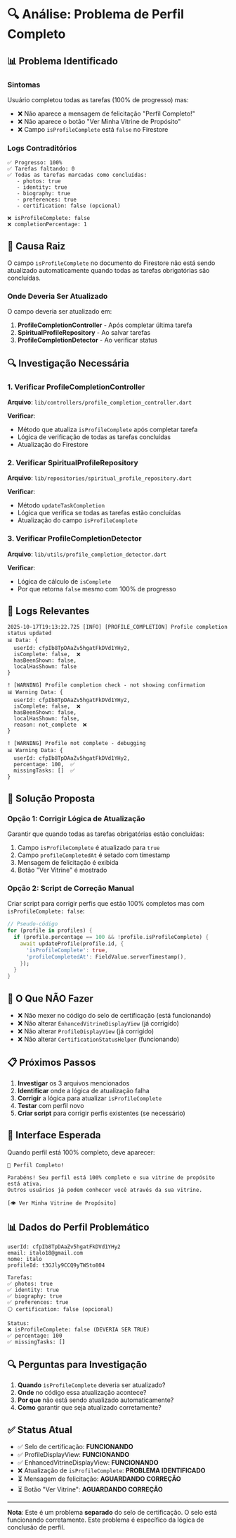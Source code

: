 # 🔍 Análise: Problema de Perfil Completo

## 📊 Problema Identificado

### Sintomas

Usuário completou todas as tarefas (100% de progresso) mas:
- ❌ Não aparece a mensagem de felicitação "Perfil Completo!"
- ❌ Não aparece o botão "Ver Minha Vitrine de Propósito"
- ❌ Campo `isProfileComplete` está `false` no Firestore

### Logs Contraditórios

```
✅ Progresso: 100%
✅ Tarefas faltando: 0
✅ Todas as tarefas marcadas como concluídas:
   - photos: true
   - identity: true
   - biography: true
   - preferences: true
   - certification: false (opcional)

❌ isProfileComplete: false
❌ completionPercentage: 1
```

## 🎯 Causa Raiz

O campo `isProfileComplete` no documento do Firestore não está sendo atualizado automaticamente quando todas as tarefas obrigatórias são concluídas.

### Onde Deveria Ser Atualizado

O campo deveria ser atualizado em:
1. **ProfileCompletionController** - Após completar última tarefa
2. **SpiritualProfileRepository** - Ao salvar tarefas
3. **ProfileCompletionDetector** - Ao verificar status

## 🔍 Investigação Necessária

### 1. Verificar ProfileCompletionController

**Arquivo**: `lib/controllers/profile_completion_controller.dart`

**Verificar**:
- Método que atualiza `isProfileComplete` após completar tarefa
- Lógica de verificação de todas as tarefas concluídas
- Atualização do Firestore

### 2. Verificar SpiritualProfileRepository

**Arquivo**: `lib/repositories/spiritual_profile_repository.dart`

**Verificar**:
- Método `updateTaskCompletion`
- Lógica que verifica se todas as tarefas estão concluídas
- Atualização do campo `isProfileComplete`

### 3. Verificar ProfileCompletionDetector

**Arquivo**: `lib/utils/profile_completion_detector.dart`

**Verificar**:
- Lógica de cálculo de `isComplete`
- Por que retorna `false` mesmo com 100% de progresso

## 📝 Logs Relevantes

```
2025-10-17T19:13:22.725 [INFO] [PROFILE_COMPLETION] Profile completion status updated
📊 Data: {
  userId: cfpIb8TpDAaZv5hgatFkDVd1YHy2, 
  isComplete: false,  ❌
  hasBeenShown: false, 
  localHasShown: false
}

! [WARNING] Profile completion check - not showing confirmation
📊 Warning Data: {
  userId: cfpIb8TpDAaZv5hgatFkDVd1YHy2, 
  isComplete: false,  ❌
  hasBeenShown: false, 
  localHasShown: false,
  reason: not_complete  ❌
}

! [WARNING] Profile not complete - debugging
📊 Warning Data: {
  userId: cfpIb8TpDAaZv5hgatFkDVd1YHy2, 
  percentage: 100,  ✅
  missingTasks: []  ✅
}
```

## 🎯 Solução Proposta

### Opção 1: Corrigir Lógica de Atualização

Garantir que quando todas as tarefas obrigatórias estão concluídas:
1. Campo `isProfileComplete` é atualizado para `true`
2. Campo `profileCompletedAt` é setado com timestamp
3. Mensagem de felicitação é exibida
4. Botão "Ver Vitrine" é mostrado

### Opção 2: Script de Correção Manual

Criar script para corrigir perfis que estão 100% completos mas com `isProfileComplete: false`:

```dart
// Pseudo-código
for (profile in profiles) {
  if (profile.percentage == 100 && !profile.isProfileComplete) {
    await updateProfile(profile.id, {
      'isProfileComplete': true,
      'profileCompletedAt': FieldValue.serverTimestamp(),
    });
  }
}
```

## 🚫 O Que NÃO Fazer

- ❌ Não mexer no código do selo de certificação (está funcionando)
- ❌ Não alterar `EnhancedVitrineDisplayView` (já corrigido)
- ❌ Não alterar `ProfileDisplayView` (já corrigido)
- ❌ Não alterar `CertificationStatusHelper` (funcionando)

## 📋 Próximos Passos

1. **Investigar** os 3 arquivos mencionados
2. **Identificar** onde a lógica de atualização falha
3. **Corrigir** a lógica para atualizar `isProfileComplete`
4. **Testar** com perfil novo
5. **Criar script** para corrigir perfis existentes (se necessário)

## 🎨 Interface Esperada

Quando perfil está 100% completo, deve aparecer:

```
🎉 Perfil Completo!

Parabéns! Seu perfil está 100% completo e sua vitrine de propósito está ativa. 
Outros usuários já podem conhecer você através da sua vitrine.

[👁️ Ver Minha Vitrine de Propósito]
```

## 📊 Dados do Perfil Problemático

```
userId: cfpIb8TpDAaZv5hgatFkDVd1YHy2
email: italo18@gmail.com
nome: italo
profileId: t3GJly9CCQ9yTWSto804

Tarefas:
✅ photos: true
✅ identity: true
✅ biography: true
✅ preferences: true
⚪ certification: false (opcional)

Status:
❌ isProfileComplete: false (DEVERIA SER TRUE)
✅ percentage: 100
✅ missingTasks: []
```

## 🔍 Perguntas para Investigação

1. **Quando** `isProfileComplete` deveria ser atualizado?
2. **Onde** no código essa atualização acontece?
3. **Por que** não está sendo atualizado automaticamente?
4. **Como** garantir que seja atualizado corretamente?

## ✅ Status Atual

- ✅ Selo de certificação: **FUNCIONANDO**
- ✅ ProfileDisplayView: **FUNCIONANDO**
- ✅ EnhancedVitrineDisplayView: **FUNCIONANDO**
- ❌ Atualização de `isProfileComplete`: **PROBLEMA IDENTIFICADO**
- ⏳ Mensagem de felicitação: **AGUARDANDO CORREÇÃO**
- ⏳ Botão "Ver Vitrine": **AGUARDANDO CORREÇÃO**

---

**Nota**: Este é um problema **separado** do selo de certificação. O selo está funcionando corretamente. Este problema é específico da lógica de conclusão de perfil.
